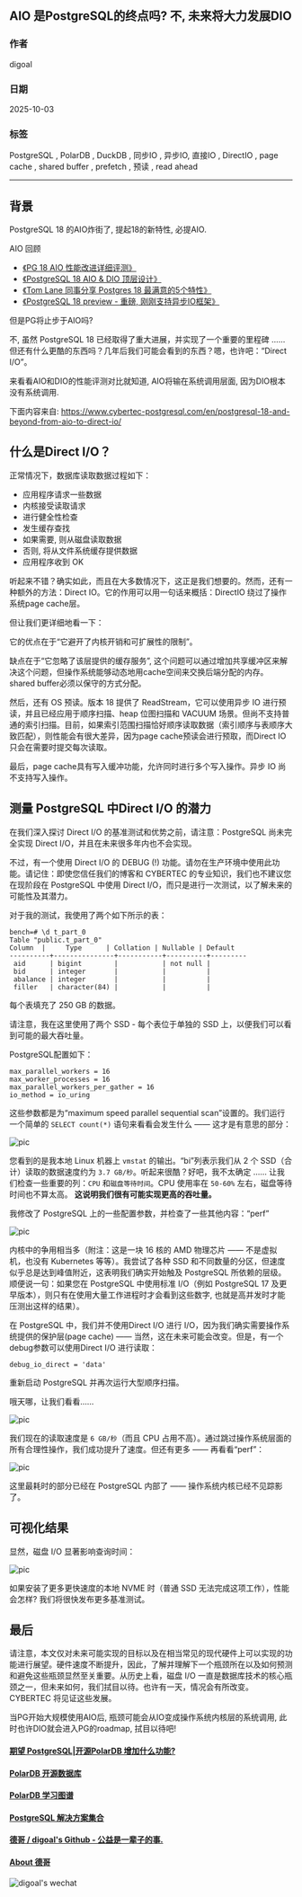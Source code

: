 ## AIO 是PostgreSQL的终点吗? 不, 未来将大力发展DIO  
                
### 作者                
digoal                
                
### 日期                
2025-10-03               
                
### 标签                
PostgreSQL , PolarDB , DuckDB , 同步IO , 异步IO, 直接IO , DirectIO , page cache , shared buffer , prefetch , 预读 , read ahead          
                
----                
                
## 背景         
PostgreSQL 18 的AIO炸街了, 提起18的新特性, 必提AIO.   
  
AIO 回顾  
- [《PG 18 AIO 性能改进详细评测》](../202509/20250920_01.md)    
- [《PostgreSQL 18 AIO & DIO 顶层设计》](../202504/20250403_01.md)    
- [《Tom Lane 同事分享 Postgres 18 最满意的5个特性》](../202509/20250920_02.md)    
- [《PostgreSQL 18 preview - 重磅, 刚刚支持异步IO框架》](../202503/20250319_02.md)    
  
但是PG将止步于AIO吗?  
  
不, 虽然 PostgreSQL 18 已经取得了重大进展，并实现了一个重要的里程碑 …… 但还有什么更酷的东西吗？几年后我们可能会看到的东西？嗯，也许吧：“Direct I/O”。  
  
来看看AIO和DIO的性能评测对比就知道, AIO将输在系统调用层面, 因为DIO根本没有系统调用.   
  
下面内容来自: https://www.cybertec-postgresql.com/en/postgresql-18-and-beyond-from-aio-to-direct-io/  
  
## 什么是Direct I/O？  
正常情况下，数据库读取数据过程如下：  
- 应用程序请求一些数据  
- 内核接受读取请求   
- 进行健全性检查  
- 发生缓存查找  
- 如果需要, 则从磁盘读取数据  
- 否则, 将从文件系统缓存提供数据  
- 应用程序收到 OK  
  
听起来不错？确实如此，而且在大多数情况下，这正是我们想要的。然而，还有一种额外的方法：Direct IO。它的作用可以用一句话来概括：DirectIO 绕过了操作系统page cache层。   
  
但让我们更详细地看一下：  
  
它的优点在于“它避开了内核开销和可扩展性的限制”。  
  
缺点在于“它忽略了该层提供的缓存服务”, 这个问题可以通过增加共享缓冲区来解决这个问题，但操作系统能够动态地用cache空间来交换后端分配的内存。shared buffer必须以保守的方式分配。  
  
然后，还有 OS 预读。版本 18 提供了 ReadStream，它可以使用异步 IO 进行预读，并且已经应用于顺序扫描、heap 位图扫描和 VACUUM 场景。但尚不支持普通的索引扫描。目前，如果索引范围扫描恰好顺序读取数据（索引顺序与表顺序大致匹配），则性能会有很大差异，因为page cache预读会进行预取，而Direct IO 只会在需要时提交每次读取。  
  
最后，page cache具有写入缓冲功能，允许同时进行多个写入操作。异步 IO 尚不支持写入操作。  
  
## 测量 PostgreSQL 中Direct I/O 的潜力  
在我们深入探讨 Direct I/O 的基准测试和优势之前，请注意：PostgreSQL 尚未完全实现 Direct I/O，并且在未来很多年内也不会实现。  
  
不过，有一个使用 Direct I/O 的 DEBUG (!) 功能。请勿在生产环境中使用此功能。请记住：即使您信任我们的博客和 CYBERTEC 的专业知识，我们也不建议您在现阶段在 PostgreSQL 中使用 Direct I/O，而只是进行一次测试，以了解未来的可能性及其潜力。  
  
对于我的测试，我使用了两个如下所示的表：  
  
```  
bench=# \d t_part_0  
Table "public.t_part_0"  
Column  |     Type      | Collation | Nullable | Default   
----------+---------------+-----------+----------+---------  
 aid      | bigint        |           | not null |   
 bid      | integer       |           |          |   
 abalance | integer       |           |          |   
 filler   | character(84) |           |          |   
```  
  
每个表填充了 250 GB 的数据。  
  
请注意，我在这里使用了两个 SSD - 每个表位于单独的 SSD 上，以便我们可以看到可能的最大吞吐量。  
  
PostgreSQL配置如下：  
  
```  
max_parallel_workers = 16  
max_worker_processes = 16  
max_parallel_workers_per_gather = 16  
io_method = io_uring  
```  
  
这些参数都是为“maximum speed parallel sequential scan”设置的。我们运行一个简单的 `SELECT count(*)` 语句来看看会发生什么 —— 这才是有意思的部分：  
  
![pic](20251003_04_pic_001.png)    
  
您看到的是我本地 Linux 机器上 `vmstat` 的输出。“bi”列表示我们从 2 个 SSD（合计）读取的数据速度约为 `3.7 GB/秒`。听起来很酷？好吧，我不太确定 …… 让我们检查一些重要的列：`CPU` 和`磁盘等待时间`。CPU 使用率在 `50-60%` 左右，磁盘等待时间也不算太高。 **这说明我们很有可能实现更高的吞吐量。**   
  
我修改了 PostgreSQL 上的一些配置参数，并检查了一些其他内容：“perf”  
  
![pic](20251003_04_pic_002.png)    
  
内核中的争用相当多（附注：这是一块 16 核的 AMD 物理芯片 —— 不是虚拟机，也没有 Kubernetes 等等）。我尝试了各种 SSD 和不同数量的分区，但速度似乎总是达到峰值附近，这表明我们确实开始触及 PostgreSQL 所依赖的层级。顺便说一句：如果您在 PostgreSQL 中使用标准 I/O（例如 PostgreSQL 17 及更早版本），则只有在使用大量工作进程时才会看到这些数字, 也就是高并发时才能压测出这样的结果）。  
  
在 PostgreSQL 中，我们并不使用Direct I/O 进行 I/O，因为我们确实需要操作系统提供的保护层(page cache) —— 当然，这在未来可能会改变。但是，有一个debug参数可以使用Direct I/O 进行读取：  
  
  
```  
debug_io_direct = 'data'  
```  
  
重新启动 PostgreSQL 并再次运行大型顺序扫描。  
  
  
哦天哪，让我们看看……  
  
![pic](20251003_04_pic_003.png)    
  
  
我们现在的读取速度是 `6 GB/秒`（而且 CPU 占用不高）。通过跳过操作系统层面的所有合理性操作，我们成功提升了速度。但还有更多 —— 再看看“perf”：  
  
![pic](20251003_04_pic_004.png)    
  
  
这里最耗时的部分已经在 PostgreSQL 内部了 —— 操作系统内核已经不见踪影了。  
  
  
## 可视化结果  
  
显然，磁盘 I/O 显著影响查询时间：   
  
![pic](20251003_04_pic_005.png)    
  
如果安装了更多更快速度的本地 NVME 时（普通 SSD 无法完成这项工作），性能会怎样? 我们将很快发布更多基准测试。  
  
  
## 最后  
  
请注意，本文仅对未来可能实现的目标以及在相当常见的现代硬件上可以实现的功能进行展望。硬件速度不断提升，因此，了解并理解下一个瓶颈所在以及如何预测和避免这些瓶颈显然至关重要。从历史上看，磁盘 I/O 一直是数据库技术的核心瓶颈之一，但未来如何，我们拭目以待。也许有一天，情况会有所改变。CYBERTEC 将见证这些发展。  
  
当PG开始大规模使用AIO后, 瓶颈可能会从IO变成操作系统内核层的系统调用, 此时也许DIO就会进入PG的roadmap, 拭目以待吧!    
      
  
#### [期望 PostgreSQL|开源PolarDB 增加什么功能?](https://github.com/digoal/blog/issues/76 "269ac3d1c492e938c0191101c7238216")
  
  
#### [PolarDB 开源数据库](https://openpolardb.com/home "57258f76c37864c6e6d23383d05714ea")
  
  
#### [PolarDB 学习图谱](https://www.aliyun.com/database/openpolardb/activity "8642f60e04ed0c814bf9cb9677976bd4")
  
  
#### [PostgreSQL 解决方案集合](../201706/20170601_02.md "40cff096e9ed7122c512b35d8561d9c8")
  
  
#### [德哥 / digoal's Github - 公益是一辈子的事.](https://github.com/digoal/blog/blob/master/README.md "22709685feb7cab07d30f30387f0a9ae")
  
  
#### [About 德哥](https://github.com/digoal/blog/blob/master/me/readme.md "a37735981e7704886ffd590565582dd0")
  
  
![digoal's wechat](../pic/digoal_weixin.jpg "f7ad92eeba24523fd47a6e1a0e691b59")
  
